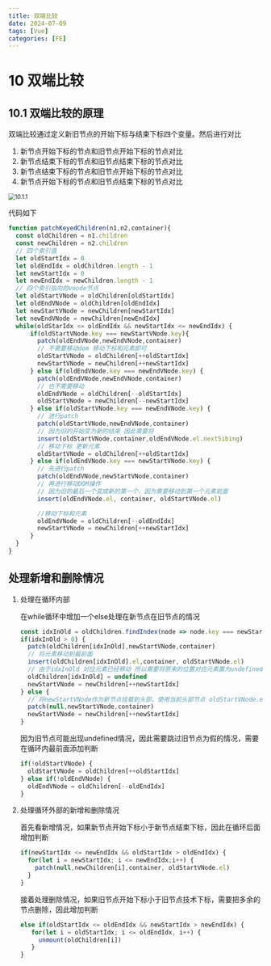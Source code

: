 ```yaml
---
title: 双端比较
date: 2024-07-09
tags: [Vue]
categories: [FE]
---
```


# 10 双端比较

## 10.1 双端比较的原理

双端比较通过定义新旧节点的开始下标与结束下标四个变量。然后进行对比

1. 新节点开始下标的节点和旧节点开始下标的节点对比
2. 新节点结束下标的节点和旧节点结束下标的节点对比
3. 新节点结束下标的节点和旧节点开始下标的节点对比
4. 新节点开始下标的节点和旧节点结束下标的节点对比

<img src="/image/10.1.1.png" alt="10.1.1" style="zoom:80%;" />

代码如下

```javascript
function patchKeyedChildren(n1,n2,container){
  const oldChildren = n1.children
  const newChildren = n2.children
  // 四个索引值
  let oldStartIdx = 0
  let oldEndIdx = oldChildren.length - 1
  let newStartIdx = 0
  let newEndIdx = newChildren.length - 1
  // 四个索引指向的vnode节点
  let oldStartVNode = oldChildren[oldStartIdx]
  let oldEndVNode = oldChildren[oldEndIdx]
  let newStartVNode = newChildren[newStartIdx]
  let newEndVNode = newChildren[newEndIdx]
  while(oldStarIdx <= oldEndIdx && newStartIdx <= newEndIdx) {
      if(oldStartVNode.key === newStartVNode.key){
        patch(oldEndVNode,newEndVNode,container)
        // 不需要移动dom 移动下标和元素即可
        oldStartVNode = oldChildren[++oldStartIdx]
        newStartVNode = newChildren[++newStartIdx]
      } else if(oldEndVNode.key === newEndVNode.key) {
        patch(oldEndVNode,newEndVNode,container)
        // 也不需要移动
        oldEndVNode = oldChildren[--oldStartIdx]
        oldStartVNode = newChildren[--newStartIdx]
      } else if(oldStartVNode.key === newEndVNode.key) {
        // 进行patch
        patch(oldStartVNode,newEndVNode,container)
        // 因为旧的开始变为新的结束 因此需要将
        insert(oldStartVNode,container,oldEndVNode.el.nextSibing)
        // 移动下标 更新元素
        oldStartVNode = oldChildren[++oldStartIdx]
      } else if(oldEndVNode.key === newStartVNode.key) {
        // 先进行patch
        patch(oldEndVNode,newStartVNode,container)
        // 再进行移动DOM操作
        // 因为旧的最后一个变成新的第一个，因为需要移动到第一个元素前面
        insert(oldEndVNode.el, container, oldStartVNode.el)

        //移动下标和元素
        oldEndVNode = oldChildren[--oldEndIdx]
        newStartVNode = newChildren[++newStartIdx]
      } 
  }
}
```

## 处理新增和删除情况

1. 处理在循环内部

   在while循环中增加一个else处理在新节点在旧节点的情况

   ```javascript
   const idxInOld = oldChildren.findIndex(node => node.key === newStartVNode.key)
   if(idxInOld > 0) {
     patch(oldChildren[idxInOld],newStartVNode,container)
     // 将元素移动到最前面
     insert(oldChildren[idxInOld].el,container, oldStartVNode.el)
     // 由于idxInOld 对应元素已经移动 所以需要将原来的位置对应元素置为undefined
     oldChildren[idxInOld] = undefined
     newStartVNode = newChildren[++newStartIdx]
   } else {
     // 将newStartVNode作为新节点挂载到头部，使用当前头部节点 oldStartVNode.el作为锚点
     patch(null,newStartVNode,container)
     newStartVNode = newChildren[++newStartIdx]
   }
   ```

   因为旧节点可能出现undefined情况，因此需要跳过旧节点为假的情况，需要在循环内最前面添加判断

   ```javascript
   if(!oldStartVNode) {
     oldStartVNode = oldChildren[++oldStartIdx]
   } else if(!oldEndVNode) {
     oldEndVNode = oldChildren[--oldEndIdx]
   }
   ```

2. 处理循环外部的新增和删除情况

   首先看新增情况，如果新节点开始下标小于新节点结束下标，因此在循环后面增加判断

   ```javascript
   if(newStartIdx <= newEndIdx && oldStartIdx > oldEndIdx) {
     for(let i = newStartIdx; i <= newEndIdx;i++) {
       patch(null,newChildren[i],container, oldStartVNode.el)
     }
   }
   ```

   接着处理删除情况，如果旧节点开始下标小于旧节点技术下标，需要把多余的节点删除，因此增加判断

   ```javascript
   else if(oldStartIdx <= oldEndIdx && newStartIdx > newEndIdx) {
      for(let i = oldStartIdx; i <= oldEndIdx, i++) {
        unmount(oldChildren[i])
      }
   }
   ```

   